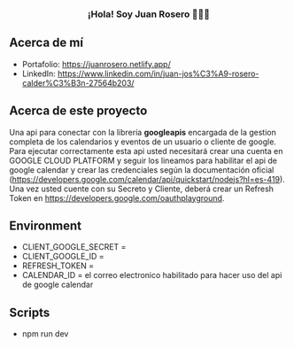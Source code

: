 <p align="center" width="300">  
   <h3 align="center">¡Hola! Soy Juan Rosero 👨🏻‍💻</h3>
</p>

## Acerca de mí

- Portafolio: https://juanrosero.netlify.app/
- LinkedIn: https://www.linkedin.com/in/juan-jos%C3%A9-rosero-calder%C3%B3n-27564b203/

## Acerca de este proyecto

Una api para conectar con la librería <strong>googleapis</strong> encargada de la gestion completa de los calendarios y eventos de un usuario o cliente de google. Para ejecutar correctamente esta api usted necesitará crear una cuenta en GOOGLE CLOUD PLATFORM y seguir los lineamos para habilitar el api de google calendar y crear las credenciales según la documentación oficial (https://developers.google.com/calendar/api/quickstart/nodejs?hl=es-419). Una vez usted cuente con su Secreto y Cliente, deberá crear un Refresh Token en https://developers.google.com/oauthplayground.

## Environment

- CLIENT_GOOGLE_SECRET =
- CLIENT_GOOGLE_ID =
- REFRESH_TOKEN =
- CALENDAR_ID = el correo electronico habilitado para hacer uso del api de google calendar

## Scripts

- npm run dev
